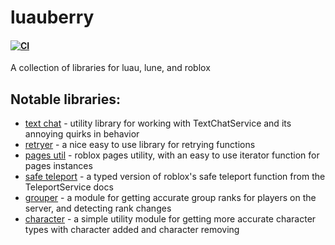 # luauberry 
#### [![CI](https://github.com/kalrnlo/luauberry/actions/workflows/ci.yml/badge.svg)](https://github.com/kalrnlo/luauberry/actions/workflows/ci.yml)
A collection of libraries for luau, lune, and roblox

## Notable libraries:
- [text chat](<https://libs.luau.lol/text-chat>) - utility library for working with TextChatService and its annoying quirks in behavior
- [retryer](<https://libs.luau.lol/retryer>) - a nice easy to use library for retrying functions
- [pages util](<https://libs.luau.lol/pages-util>) - roblox pages utility, with an easy to use iterator function for pages instances
- [safe teleport](<https://libs.luau.lol/safe-teleport>) - a typed version of roblox's safe teleport function from the TeleportService docs
- [grouper](<https://libs.luau.lol/grouper>) - a module for getting accurate group ranks for players on the server, and detecting rank changes
- [character](<https://libs.luau.lol/character>) - a simple utility module for getting more accurate character types with character added and character removing
